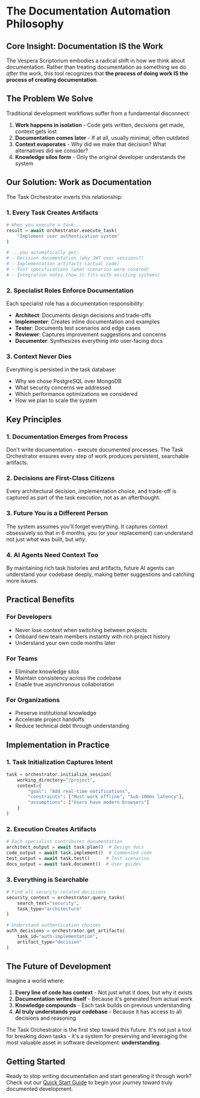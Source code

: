 # The Documentation Automation Philosophy

## Core Insight: Documentation IS the Work

The Vespera Scriptorium embodies a radical shift in how we think about documentation. Rather than treating documentation as something we do *after* the work, this tool recognizes that **the process of doing work IS the process of creating documentation**.

## The Problem We Solve

Traditional development workflows suffer from a fundamental disconnect:

1. **Work happens in isolation** - Code gets written, decisions get made, context gets lost
2. **Documentation comes later** - If at all, usually minimal, often outdated
3. **Context evaporates** - Why did we make that decision? What alternatives did we consider?
4. **Knowledge silos form** - Only the original developer understands the system

## Our Solution: Work as Documentation

The Task Orchestrator inverts this relationship:

### 1. Every Task Creates Artifacts
```python
# When you execute a task...
result = await orchestrator.execute_task(
    "Implement user authentication system"
)

# ...you automatically get:
# - Decision documentation (why JWT over sessions?)
# - Implementation artifacts (actual code)
# - Test specifications (what scenarios were covered)
# - Integration notes (how it fits with existing systems)
```

### 2. Specialist Roles Enforce Documentation
Each specialist role has a documentation responsibility:

- **Architect**: Documents design decisions and trade-offs
- **Implementer**: Creates inline documentation and examples
- **Tester**: Documents test scenarios and edge cases
- **Reviewer**: Captures improvement suggestions and concerns
- **Documenter**: Synthesizes everything into user-facing docs

### 3. Context Never Dies
Everything is persisted in the task database:

- Why we chose PostgreSQL over MongoDB
- What security concerns we addressed
- Which performance optimizations we considered
- How we plan to scale the system

## Key Principles

### 1. Documentation Emerges from Process
Don't write documentation - execute documented processes. The Task Orchestrator ensures every step of work produces persistent, searchable artifacts.

### 2. Decisions are First-Class Citizens
Every architectural decision, implementation choice, and trade-off is captured as part of the task execution, not as an afterthought.

### 3. Future You is a Different Person
The system assumes you'll forget everything. It captures context obsessively so that in 6 months, you (or your replacement) can understand not just *what* was built, but *why*.

### 4. AI Agents Need Context Too
By maintaining rich task histories and artifacts, future AI agents can understand your codebase deeply, making better suggestions and catching more issues.

## Practical Benefits

### For Developers
- Never lose context when switching between projects
- Onboard new team members instantly with rich project history
- Understand your own code months later

### For Teams
- Eliminate knowledge silos
- Maintain consistency across the codebase
- Enable true asynchronous collaboration

### For Organizations
- Preserve institutional knowledge
- Accelerate project handoffs
- Reduce technical debt through understanding

## Implementation in Practice

### 1. Task Initialization Captures Intent
```python
task = orchestrator.initialize_session(
    working_directory="/project",
    context={
        "goal": "Add real-time notifications",
        "constraints": ["Must work offline", "Sub-100ms latency"],
        "assumptions": ["Users have modern browsers"]
    }
)
```

### 2. Execution Creates Artifacts
```python
# Each specialist contributes documentation
architect_output = await task.plan()  # Design docs
code_output = await task.implement()  # Commented code
test_output = await task.test()      # Test scenarios
docs_output = await task.document()  # User guides
```

### 3. Everything is Searchable
```python
# Find all security-related decisions
security_context = orchestrator.query_tasks(
    search_text="security",
    task_type="architecture"
)

# Understand authentication choices
auth_decisions = orchestrator.get_artifacts(
    task_id="auth-implementation",
    artifact_type="decision"
)
```

## The Future of Development

Imagine a world where:

1. **Every line of code has context** - Not just what it does, but why it exists
2. **Documentation writes itself** - Because it's generated from actual work
3. **Knowledge compounds** - Each task builds on previous understanding
4. **AI truly understands your codebase** - Because it has access to all decisions and reasoning

The Task Orchestrator is the first step toward this future. It's not just a tool for breaking down tasks - it's a system for preserving and leveraging the most valuable asset in software development: **understanding**.

## Getting Started

Ready to stop writing documentation and start generating it through work? Check out our [Quick Start Guide](quick-start/README.md) to begin your journey toward truly documented development.